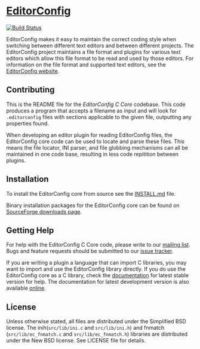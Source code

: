 [EditorConfig][]
==============

[![Build Status](https://secure.travis-ci.org/editorconfig/editorconfig-core.png?branch=master)](http://travis-ci.org/editorconfig/editorconfig-core-c)

EditorConfig makes it easy to maintain the correct coding style when switching
between different text editors and between different projects.  The
EditorConfig project maintains a file format and plugins for various text
editors which allow this file format to be read and used by those editors.  For
information on the file format and supported text editors, see the
[EditorConfig website][EditorConfig].


Contributing
------------

This is the README file for the *EditorConfig C Core* codebase.  This code
produces a program that accepts a filename as input and will look for
`.editorconfig` files with sections applicable to the given file, outputting
any properties found.

When developing an editor plugin for reading EditorConfig files, the
EditorConfig core code can be used to locate and parse these files. This means
the file locator, INI parser, and file globbing mechanisms can all be
maintained in one code base, resulting in less code repitition between plugins.


Installation
------------

To install the EditorConfig core from source see the [INSTALL.md][] file.

Binary installation packages for the EditorConfig core can be found on
[SourceForge downloads page][downloads].


Getting Help
------------

For help with the EditorConfig C Core code, please write to our
[mailing list][].  Bugs and feature requests should be submitted to our
[issue tracker][].

If you are writing a plugin a language that can import C libraries, you may
want to import and use the EditorConfig library directly.  If you do use the
EditorConfig core as a C library, check the [documentation][] for latest stable
version for help. The documentation for latest development version is also
available [online][dev doc].


License
-------

Unless otherwise stated, all files are distributed under the Simplified BSD
license. The inih(`src/lib/ini.c` and `src/lib/ini.h`) and fnmatch
(`src/lib/ec_fnmatch.c` and `src/lib/ec_fnmatch.h`) libraries are distributed
under the New BSD license. See LICENSE file for details.


[EditorConfig]: http://editorconfig.org "EditorConfig Homepage"
[INSTALL.md]: https://github.com/editorconfig/editorconfig-core-c/blob/master/INSTALL.md
[mailing list]: http://groups.google.com/group/editorconfig "EditorConfig mailing list"
[issue tracker]: https://github.com/editorconfig/editorconfig/issues
[documentation]: http://docs.editorconfig.org/ "EditorConfig C Core documentation"
[downloads]: https://sourceforge.net/projects/editorconfig/files/EditorConfig-C-Core/
[dev doc]: http://docs.editorconfig.org/en/master "EditorConfig C Core latest development version documentation"
